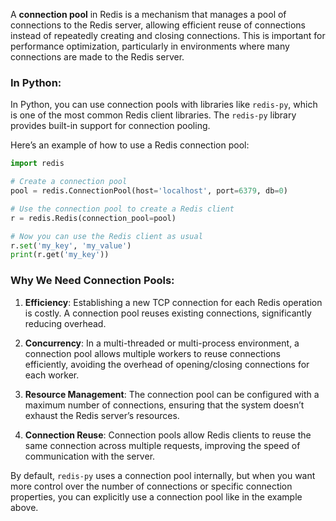 A **connection pool** in Redis is a mechanism that manages a pool of connections to the Redis server, allowing efficient reuse of connections instead of repeatedly creating and closing connections. This is important for performance optimization, particularly in environments where many connections are made to the Redis server.

### In Python:
In Python, you can use connection pools with libraries like `redis-py`, which is one of the most common Redis client libraries. The `redis-py` library provides built-in support for connection pooling.

Here’s an example of how to use a Redis connection pool:

```python
import redis

# Create a connection pool
pool = redis.ConnectionPool(host='localhost', port=6379, db=0)

# Use the connection pool to create a Redis client
r = redis.Redis(connection_pool=pool)

# Now you can use the Redis client as usual
r.set('my_key', 'my_value')
print(r.get('my_key'))
```

### Why We Need Connection Pools:
1. **Efficiency**: Establishing a new TCP connection for each Redis operation is costly. A connection pool reuses existing connections, significantly reducing overhead.
  
2. **Concurrency**: In a multi-threaded or multi-process environment, a connection pool allows multiple workers to reuse connections efficiently, avoiding the overhead of opening/closing connections for each worker.
  
3. **Resource Management**: The connection pool can be configured with a maximum number of connections, ensuring that the system doesn’t exhaust the Redis server’s resources.

4. **Connection Reuse**: Connection pools allow Redis clients to reuse the same connection across multiple requests, improving the speed of communication with the server.

By default, `redis-py` uses a connection pool internally, but when you want more control over the number of connections or specific connection properties, you can explicitly use a connection pool like in the example above.